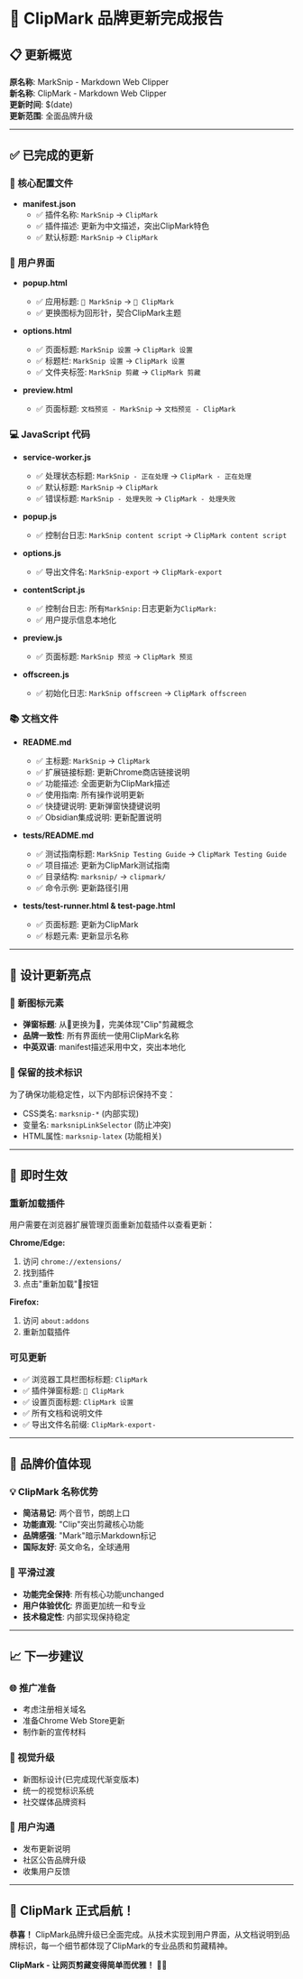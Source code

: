 # 🎯 ClipMark 品牌更新完成报告

## 📋 更新概览

**原名称**: MarkSnip - Markdown Web Clipper  
**新名称**: ClipMark - Markdown Web Clipper  
**更新时间**: $(date)  
**更新范围**: 全面品牌升级

---

## ✅ 已完成的更新

### 🔧 核心配置文件
- **manifest.json**
  - ✅ 插件名称: `MarkSnip` → `ClipMark`
  - ✅ 插件描述: 更新为中文描述，突出ClipMark特色
  - ✅ 默认标题: `MarkSnip` → `ClipMark`

### 🎨 用户界面
- **popup.html**
  - ✅ 应用标题: `📄 MarkSnip` → `📎 ClipMark`
  - ✅ 更换图标为回形针，契合ClipMark主题

- **options.html**
  - ✅ 页面标题: `MarkSnip 设置` → `ClipMark 设置`
  - ✅ 标题栏: `MarkSnip 设置` → `ClipMark 设置`
  - ✅ 文件夹标签: `MarkSnip 剪藏` → `ClipMark 剪藏`

- **preview.html**
  - ✅ 页面标题: `文档预览 - MarkSnip` → `文档预览 - ClipMark`

### 💻 JavaScript 代码
- **service-worker.js**
  - ✅ 处理状态标题: `MarkSnip - 正在处理` → `ClipMark - 正在处理`
  - ✅ 默认标题: `MarkSnip` → `ClipMark`
  - ✅ 错误标题: `MarkSnip - 处理失败` → `ClipMark - 处理失败`

- **popup.js**
  - ✅ 控制台日志: `MarkSnip content script` → `ClipMark content script`

- **options.js**
  - ✅ 导出文件名: `MarkSnip-export` → `ClipMark-export`

- **contentScript.js**
  - ✅ 控制台日志: 所有`MarkSnip:`日志更新为`ClipMark:`
  - ✅ 用户提示信息本地化

- **preview.js**
  - ✅ 页面标题: `MarkSnip 预览` → `ClipMark 预览`

- **offscreen.js**
  - ✅ 初始化日志: `MarkSnip offscreen` → `ClipMark offscreen`

### 📚 文档文件
- **README.md**
  - ✅ 主标题: `MarkSnip` → `ClipMark`
  - ✅ 扩展链接标题: 更新Chrome商店链接说明
  - ✅ 功能描述: 全面更新为ClipMark描述
  - ✅ 使用指南: 所有操作说明更新
  - ✅ 快捷键说明: 更新弹窗快捷键说明
  - ✅ Obsidian集成说明: 更新配置说明

- **tests/README.md**
  - ✅ 测试指南标题: `MarkSnip Testing Guide` → `ClipMark Testing Guide`
  - ✅ 项目描述: 更新为ClipMark测试指南
  - ✅ 目录结构: `marksnip/` → `clipmark/`
  - ✅ 命令示例: 更新路径引用

- **tests/test-runner.html & test-page.html**
  - ✅ 页面标题: 更新为ClipMark
  - ✅ 标题元素: 更新显示名称

---

## 🎨 设计更新亮点

### 📎 新图标元素
- **弹窗标题**: 从📄更换为📎，完美体现"Clip"剪藏概念
- **品牌一致性**: 所有界面统一使用ClipMark名称
- **中英双语**: manifest描述采用中文，突出本地化

### 🌟 保留的技术标识
为了确保功能稳定性，以下内部标识保持不变：
- CSS类名: `marksnip-*` (内部实现)
- 变量名: `marksnipLinkSelector` (防止冲突)
- HTML属性: `marksnip-latex` (功能相关)

---

## 🚀 即时生效

### 重新加载插件
用户需要在浏览器扩展管理页面重新加载插件以查看更新：

**Chrome/Edge:**
1. 访问 `chrome://extensions/`
2. 找到插件
3. 点击"重新加载"🔄按钮

**Firefox:**
1. 访问 `about:addons`
2. 重新加载插件

### 可见更新
- ✅ 浏览器工具栏图标标题: `ClipMark`
- ✅ 插件弹窗标题: `📎 ClipMark`
- ✅ 设置页面标题: `ClipMark 设置`
- ✅ 所有文档和说明文件
- ✅ 导出文件名前缀: `ClipMark-export-`

---

## 🎯 品牌价值体现

### 💡 ClipMark 名称优势
- **简洁易记**: 两个音节，朗朗上口
- **功能直观**: "Clip"突出剪藏核心功能
- **品牌感强**: "Mark"暗示Markdown标记
- **国际友好**: 英文命名，全球通用

### 🔄 平滑过渡
- **功能完全保持**: 所有核心功能unchanged
- **用户体验优化**: 界面更加统一和专业
- **技术稳定性**: 内部实现保持稳定

---

## 📈 下一步建议

### 🌐 推广准备
- 考虑注册相关域名
- 准备Chrome Web Store更新
- 制作新的宣传材料

### 🎨 视觉升级
- 新图标设计(已完成现代渐变版本)
- 统一的视觉标识系统
- 社交媒体品牌资料

### 📢 用户沟通
- 发布更新说明
- 社区公告品牌升级
- 收集用户反馈

---

## 🎉 ClipMark 正式启航！

**恭喜！** ClipMark品牌升级已全面完成。从技术实现到用户界面，从文档说明到品牌标识，每一个细节都体现了ClipMark的专业品质和剪藏精神。

**ClipMark - 让网页剪藏变得简单而优雅！** 📎✨